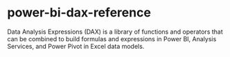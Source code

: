 # power-bi-dax-reference
Data Analysis Expressions (DAX) is a library of functions and operators that can be combined to build formulas and expressions in Power BI, Analysis Services, and Power Pivot in Excel data models.
